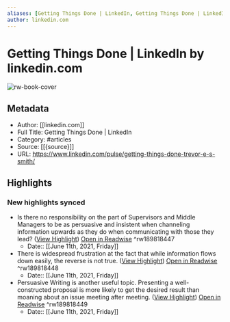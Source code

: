 ```yaml
---
aliases: [Getting Things Done | LinkedIn, Getting Things Done | LinkedIn]
author: linkedin.com
---
```

# Getting Things Done | LinkedIn by linkedin.com

![rw-book-cover](https://readwise-assets.s3.amazonaws.com/static/images/article2.74d541386bbf.png)

## Metadata
- Author: [[linkedin.com]]
- Full Title: Getting Things Done | LinkedIn
- Category: #articles
- Source: [[{source}]]
- URL: https://www.linkedin.com/pulse/getting-things-done-trevor-e-s-smith/

## Highlights
### New highlights synced
- Is there no responsibility on the part of Supervisors and Middle Managers to be as persuasive and insistent when channeling information upwards as they do when communicating with those they lead? ([View Highlight](https://instapaper.com/read/1419577771/16646980)) [Open in Readwise](https://readwise.io/open/189818447) ^rw189818447
    - Date:: [[June 11th, 2021, Friday]]
- There is widespread frustration at the fact that while information flows down easily, the reverse is not true. ([View Highlight](https://instapaper.com/read/1419577771/16646981)) [Open in Readwise](https://readwise.io/open/189818448) ^rw189818448
    - Date:: [[June 11th, 2021, Friday]]
- Persuasive Writing is another useful topic. Presenting a well-constructed proposal is more likely to get the desired result than moaning about an issue meeting after meeting. ([View Highlight](https://instapaper.com/read/1419577771/16646984)) [Open in Readwise](https://readwise.io/open/189818449) ^rw189818449
    - Date:: [[June 11th, 2021, Friday]]
